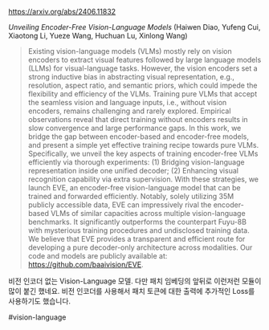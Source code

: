 https://arxiv.org/abs/2406.11832

*Unveiling Encoder-Free Vision-Language Models* (Haiwen Diao, Yufeng Cui, Xiaotong Li, Yueze Wang, Huchuan Lu, Xinlong Wang)

> Existing vision-language models (VLMs) mostly rely on vision encoders to extract visual features followed by large language models (LLMs) for visual-language tasks. However, the vision encoders set a strong inductive bias in abstracting visual representation, e.g., resolution, aspect ratio, and semantic priors, which could impede the flexibility and efficiency of the VLMs. Training pure VLMs that accept the seamless vision and language inputs, i.e., without vision encoders, remains challenging and rarely explored. Empirical observations reveal that direct training without encoders results in slow convergence and large performance gaps. In this work, we bridge the gap between encoder-based and encoder-free models, and present a simple yet effective training recipe towards pure VLMs. Specifically, we unveil the key aspects of training encoder-free VLMs efficiently via thorough experiments: (1) Bridging vision-language representation inside one unified decoder; (2) Enhancing visual recognition capability via extra supervision. With these strategies, we launch EVE, an encoder-free vision-language model that can be trained and forwarded efficiently. Notably, solely utilizing 35M publicly accessible data, EVE can impressively rival the encoder-based VLMs of similar capacities across multiple vision-language benchmarks. It significantly outperforms the counterpart Fuyu-8B with mysterious training procedures and undisclosed training data. We believe that EVE provides a transparent and efficient route for developing a pure decoder-only architecture across modalities. Our code and models are publicly available at: https://github.com/baaivision/EVE.

비전 인코더 없는 Vision-Language 모델. 다만 패치 임베딩의 앞뒤로 이런저런 모듈이 많이 붙긴 했네요. 비전 인코더를 사용해서 패치 토큰에 대한 출력에 추가적인 Loss를 사용하기도 했습니다.

#vision-language 